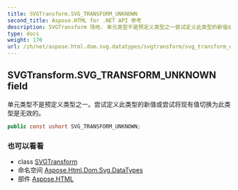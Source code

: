 ```yaml
---
title: SVGTransform.SVG_TRANSFORM_UNKNOWN
second_title: Aspose.HTML for .NET API 参考
description: SVGTransform 场地. 单元类型不是预定义类型之一尝试定义此类型的新值或尝试将现有值切换为此类型是无效的
type: docs
weight: 170
url: /zh/net/aspose.html.dom.svg.datatypes/svgtransform/svg_transform_unknown/
---
```

## SVGTransform.SVG_TRANSFORM_UNKNOWN field

单元类型不是预定义类型之一。尝试定义此类型的新值或尝试将现有值切换为此类型是无效的。

```csharp
public const ushort SVG_TRANSFORM_UNKNOWN;
```

### 也可以看看

* class [SVGTransform](../)
* 命名空间 [Aspose.Html.Dom.Svg.DataTypes](../../svgtransform/)
* 部件 [Aspose.HTML](../../../)


